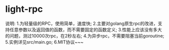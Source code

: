 # light-rpc
说明:
1.为轻量级的RPC，使用简单，速度快;
2.主要对golang原生rpc的改进，支持任意参数以及返回值的函数，而不需要固定的函数定义;
3.性能上应该没有多大的问题，测过10000次rpc，在2秒左右;
4.为异步rpc，不需要阻塞当前goroutine;
5.实例详见src/main.go;
6.MIT协议~~~
